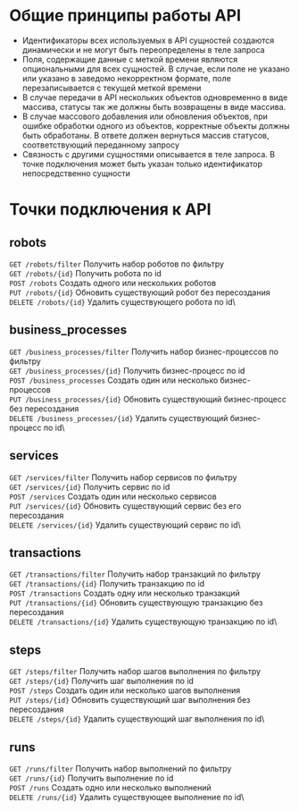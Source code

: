 # Общие принципы работы API
- Идентификаторы всех используемых в API сущностей создаются динамически и не могут быть переопределены в теле запроса
- Поля, содержащие данные с меткой времени являются опциональными для всех сущностей. В случае, если поле не указано 
  или указано в заведомо некорректном формате, поле перезаписывается с текущей меткой времени
- В случае передачи в API нескольких объектов одновременно в виде массива, статусы так же должны быть возвращены в 
  виде массива.
- В случае массового добавления или обновления объектов, при ошибке обработки одного из объектов, корректные объекты 
  должны быть обработаны. В ответе должен вернуться массив статусов, соответствующий переданному запросу
- Связность с другими сущностями описывается в теле запроса. В точке подключения может быть указан только 
  идентификатор непосредственно сущности

# Точки подключения к API
## robots
`GET /robots/filter` Получить набор роботов по фильтру\
`GET /robots/{id}` Получить робота по id\
`POST /robots` Создать одного или нескольких роботов\
`PUT /robots/{id}` Обновить существующий робот без пересоздания\
`DELETE /robots/{id}` Удалить существующего робота по id\

## business_processes
`GET /business_processes/filter` Получить набор бизнес-процессов по фильтру\
`GET /business_processes/{id}` Получить бизнес-процесс по id\
`POST /business_processes` Создать один или несколько бизнес-процессов\
`PUT /business_processes/{id}` Обновить существующий бизнес-процесс без пересоздания\
`DELETE /business_processes/{id}` Удалить существующий бизнес-процесс по id\

## services
`GET /services/filter` Получить набор сервисов по фильтру\
`GET /services/{id}` Получить сервис по id\
`POST /services` Создать один или несколько сервисов\
`PUT /services/{id}` Обновить существующий сервис без его пересоздания\
`DELETE /services/{id}` Удалить существующий сервис по id\

## transactions
`GET /transactions/filter` Получить набор транзакций по фильтру\
`GET /transactions/{id}` Получить транзакцию по id\
`POST /transactions` Создать одну или несколько транзакций\
`PUT /transactions/{id}` Обновить существующую транзакцию без пересоздания\
`DELETE /transactions/{id}` Удалить существующую транзакцию по id\

## steps
`GET /steps/filter` Получить набор шагов выполнения по фильтру\
`GET /steps/{id}` Получить шаг выполнения по id\
`POST /steps` Создать один или несколько шагов выполнения\
`PUT /steps/{id}` Обновить существующий шаг выполнения без пересоздания\
`DELETE /steps/{id}` Удалить существующий шаг выполнения по id\

## runs
`GET /runs/filter` Получить набор выполнений по фильтру\
`GET /runs/{id}` Получить выполнение по id\
`POST /runs` Создать одно или несколько выполнений\
`DELETE /runs/{id}` Удалить существующее выполнение по id\
